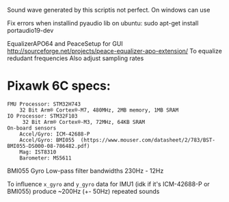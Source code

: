 Sound wave generated by this scriptis not perfect. On windows can use

Fix errors when installind pyaudio lib on ubuntu:
sudo apt-get install portaudio19-dev

EqualizerAPO64 and PeaceSetup for GUI
http://sourceforge.net/projects/peace-equalizer-apo-extension/
To equalize redudant frequencies
Also adjust sampling rates

# Pixawk 6C specs:
    FMU Processor: STM32H743
        32 Bit Arm® Cortex®-M7, 480MHz, 2MB memory, 1MB SRAM
    IO Processor: STM32F103
         32 Bit Arm® Cortex®-M3, 72MHz, 64KB SRAM
    On-board sensors
        Accel/Gyro: ICM-42688-P
        Accel/Gyro: BMI055  (https://www.mouser.com/datasheet/2/783/BST-BMI055-DS000-08-786482.pdf)
        Mag: IST8310
        Barometer: MS5611
    

BMI055
Gyro Low-pass filter bandwidths 230Hz - 12Hz

To influence `x_gyro` and `y_gyro` data for IMU1 (idk if it's ICM-42688-P or BMI055) produce ~200Hz (+- 50Hz)
repeated sounds